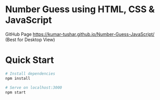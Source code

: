 # Number Guess using HTML, CSS & JavaScript

GitHub Page https://kumar-tushar.github.io/Number-Guess-JavaScript/ (Best for Desktop View)

# Quick Start
``` bash
# Install dependencies
npm install

# Serve on localhost:3000
npm start
```
